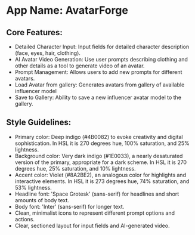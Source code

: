 # **App Name**: AvatarForge

## Core Features:

- Detailed Character Input: Input fields for detailed character description (face, eyes, hair, clothing).
- AI Avatar Video Generation: Use user prompts describing clothing and other details as a tool to generate video of an avatar.
- Prompt Management: Allows users to add new prompts for different avatars.
- Load Avatar from gallery: Generates avatars from gallery of available influencer model
- Save to Gallery: Ability to save a new influencer avatar model to the gallery.

## Style Guidelines:

- Primary color: Deep indigo (#4B0082) to evoke creativity and digital sophistication. In HSL it is 270 degrees hue, 100% saturation, and 25% lightness.
- Background color: Very dark indigo (#1E0033), a nearly desaturated version of the primary, appropriate for a dark scheme. In HSL it is 270 degrees hue, 25% saturation, and 10% lightness.
- Accent color: Violet (#8A2BE2), an analogous color for highlights and interactive elements. In HSL it is 273 degrees hue, 74% saturation, and 53% lightness.
- Headline font: 'Space Grotesk' (sans-serif) for headlines and short amounts of body text.
- Body font: 'Inter' (sans-serif) for longer text.
- Clean, minimalist icons to represent different prompt options and actions.
- Clear, sectioned layout for input fields and AI-generated video.